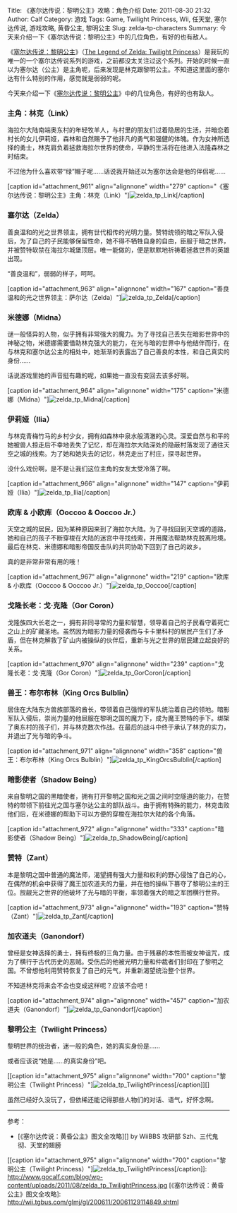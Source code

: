 Title: 《塞尔达传说：黎明公主》攻略：角色介绍
Date: 2011-08-30 21:32
Author: Calf
Category: 游戏
Tags: Game, Twilight Princess, Wii, 任天堂, 塞尔达传说, 游戏攻略, 黄昏公主, 黎明公主
Slug: zelda-tp-characters
Summary: 今天来介绍一下《塞尔达传说：黎明公主》中的几位角色，有好的也有敌人。

《[塞尔达传说：黎明公主][]》（[The Legend of Zelda: Twilight
Princess][塞尔达传说：黎明公主]）是我玩的唯一的一个塞尔达传说系列的游戏，之前都没太关注过这个系列。开始的时候一直以为塞尔达（公主）是主角呢，后来发现是林克跟黎明公主。不知道这里面的塞尔达有什么特别的作用，感觉就是弱弱的呢。

今天来介绍一下《[塞尔达传说：黎明公主][]》中的几位角色，有好的也有敌人。<!--more-->

### <a name="Link">主角：林克（Link）</a>

海拉尔大陆南端奥东村的年轻牧羊人，与村里的朋友们过着隐居的生活，并暗恋着村长的女儿伊莉娅，森林和自然赐予了他非凡的勇气和强健的体魄。作为女神所选择的勇士，林克肩负着拯救海拉尔世界的使命，平静的生活将在他进入法隆森林之时结束。

不过他为什么喜欢带“绿”帽子呢……话说我开始还以为塞尔达会是他的伴侣呢……

[caption id="attachment\_961" align="alignnone" width="279"
caption="《塞尔达传说：黎明公主》主角：林克（Link）"]![zelda\_tp\_Link][][/caption]

### <a name="Zelda">塞尔达（Zelda）</a>

善良温和的光之世界领主，拥有世代相传的光明力量。赞特统领的暗之军队入侵后，为了自己的子民能够保留性命，她不得不牺牲自身的自由，臣服于暗之世界，并被赞特软禁在海拉尔城堡顶层。唯一能做的，便是默默地祈祷着拯救世界的英雄出现。

“善良温和”，弱弱的样子，呵呵。

[caption id="attachment\_963" align="alignnone" width="167"
caption="善良温和的光之世界领主：萨尔达（Zelda）"]![zelda\_tp\_Zelda][][/caption]

### <a name="Midna">米德娜（Midna）</a>

谜一般怪异的人物，似乎拥有非常强大的魔力。为了寻找自己丢失在暗影世界中的神秘之物，米德娜需要借助林克强大的能力，在光与暗的世界中与他结伴而行，在与林克和塞尔达公主的相处中，她渐渐的表露出了自己善良的本性，和自己真实的身份……

话说游戏里她的声音挺有趣的呢，如果她一直没有变回去该多好啊。

[caption id="attachment\_964" align="alignnone" width="175"
caption="米德娜（Midna）"]![zelda\_tp\_Midna][][/caption]

### <a name="Ilia">伊莉娅（Ilia）</a>

与林克青梅竹马的乡村少女，拥有如森林中泉水般清澈的心灵。深爱自然与和平的她被兽人掠走后不幸地丢失了记忆，却在海拉尔大陆深处的隐蔽村落发现了通往天空之城的线索。为了她和她失去的记忆，林克走出了村庄，探寻起世界。

没什么戏份啊，是不是让我们这位主角的女友太受冷落了啊。

[caption id="attachment\_966" align="alignnone" width="147"
caption="伊莉娅（Ilia）"]![zelda\_tp\_Ilia][][/caption]

### <a name="Ooccoo">欧库 & 小欧库（Ooccoo & Ooccoo Jr.）</a>

天空之城的居民，因为某种原因来到了海拉尔大陆。为了寻找回到天空城的道路，她和自己的孩子不断穿梭在大陆的迷宫中寻找线索，并用魔法帮助林克脱离险境。最后在林克、米德娜和暗影帝国反击队的共同协助下回到了自己的故乡。

真的是非常非常有用的哦！

[caption id="attachment\_967" align="alignnone" width="219"
caption="欧库 & 小欧库（Ooccoo & Ooccoo
Jr.）"]![zelda\_tp\_Ooccoo][][/caption]

### <a name="GorCoron">戈隆长老：戈·克隆（Gor Coron）</a>

戈隆族四大长老之一，拥有非同寻常的力量和智慧，领导着自己的子民看守着死亡之山上的矿藏圣地。虽然因为暗影力量的侵袭而与卡卡里科村的居民产生们了矛盾，但在林克解救了矿山内被操纵的伙伴后，重新与光之世界的居民建立起良好的关系。

[caption id="attachment\_970" align="alignnone" width="239"
caption="戈隆长老：戈·克隆（Gor
Coron）"]![zelda\_tp\_GorCoron][][/caption]

### <a name="KingOrcsBulblin">兽王：布尔布林（King Orcs Bulblin）</a>

居住在大陆东方兽族部落的酋长，带领着自己强悍的军队统治着自己的领地。暗影军队入侵后，崇尚力量的他屈服在黎明之国的魔力下，成为魔王赞特的手下。绑架了奥东村的孩子们，并与林克数次作战。在最后的战斗中终于承认了林克的实力，并退出了光与暗的争斗。

[caption id="attachment\_971" align="alignnone" width="358"
caption="兽王：布尔布林（King Orcs
Bulblin）"]![zelda\_tp\_KingOrcsBulblin][][/caption]

### <a name="ShadowBeing">暗影使者（Shadow Being）</a>

来自黎明之国的黑暗使者，拥有打开黎明之国和光之国之间时空隧道的能力，在赞特的带领下前往光之国与塞尔达公主的部队战斗。由于拥有特殊的能力，林克击败他们后，在米德娜的帮助下可以方便的穿梭在海拉尔大陆的各个角落。

[caption id="attachment\_972" align="alignnone" width="333"
caption="暗影使者（Shadow Being）"]![zelda\_tp\_ShadowBeing][][/caption]

### <a name="Zant">赞特（Zant）</a>

本是黎明之国中普通的魔法师，渴望拥有强大力量和权利的野心侵蚀了自己的心，在偶然的机会中获得了魔王加农道夫的力量，并在他的操纵下篡夺了黎明公主的王位。觊觎光之世界的他破坏了光与暗的平衡，率领着强大的暗之军团横行世界。

[caption id="attachment\_973" align="alignnone" width="193"
caption="赞特（Zant）"]![zelda\_tp\_Zant][][/caption]

### <a name="Ganondorf">加农道夫（Ganondorf）</a>

曾经是女神选择的勇士，拥有终极的三角力量。由于残暴的本性而被女神诅咒，成为了横行于古代历史的恶贼。受伤后的他被光明力量和仲裁者们封印在了黎明之国。不曾想他利用赞特恢复了自己的元气，并重新渴望统治整个世界。

不知道林克将来会不会也变成这样呢？应该不会吧！

[caption id="attachment\_974" align="alignnone" width="457"
caption="加农道夫（Ganondorf）"]![zelda\_tp\_Ganondorf][][/caption]

### <a name="TwilightPrincess">黎明公主（Twilight Princess）</a>

黎明世界的统治者，迷一般的角色，她的真实身份是……

或者应该说“她是……的真实身份”吧。

[[caption id="attachment\_975" align="alignnone" width="700"
caption="黎明公主（Twilight
Princess）"]![zelda\_tp\_TwilightPrincess][][/caption]][]

虽然已经好久没玩了，但依稀还能记得那些人物们的对话、语气，好怀念啊。

* * * * *

参考：

-   [《塞尔达传说：黄昏公主》图文全攻略][] by WiiBBS 攻研部
    Szh、三代鬼彻、天堂的翅膀

  [塞尔达传说：黎明公主]: http://www.zelda.com/tp/
  [zelda\_tp\_Link]: http://www.gocalf.com/blog/wp-content/uploads/2011/08/zelda_tp_Link.jpg
    "zelda_tp_Link"
  [zelda\_tp\_Zelda]: http://www.gocalf.com/blog/wp-content/uploads/2011/08/zelda_tp_Zelda.jpg
    "zelda_tp_Zelda"
  [zelda\_tp\_Midna]: http://www.gocalf.com/blog/wp-content/uploads/2011/08/zelda_tp_Midna.jpg
    "zelda_tp_Midna"
  [zelda\_tp\_Ilia]: http://www.gocalf.com/blog/wp-content/uploads/2011/08/zelda_tp_Ilia.jpg
    "zelda_tp_Ilia"
  [zelda\_tp\_Ooccoo]: http://www.gocalf.com/blog/wp-content/uploads/2011/08/zelda_tp_Ooccoo.jpg
    "zelda_tp_Ooccoo"
  [zelda\_tp\_GorCoron]: http://www.gocalf.com/blog/wp-content/uploads/2011/08/zelda_tp_GorCoron.jpg
    "zelda_tp_GorCoron"
  [zelda\_tp\_KingOrcsBulblin]: http://www.gocalf.com/blog/wp-content/uploads/2011/08/zelda_tp_KingOrcsBulblin.jpg
    "zelda_tp_KingOrcsBulblin"
  [zelda\_tp\_ShadowBeing]: http://www.gocalf.com/blog/wp-content/uploads/2011/08/zelda_tp_ShadowBeing.jpg
    "zelda_tp_ShadowBeing"
  [zelda\_tp\_Zant]: http://www.gocalf.com/blog/wp-content/uploads/2011/08/zelda_tp_Zant.jpg
    "zelda_tp_Zant"
  [zelda\_tp\_Ganondorf]: http://www.gocalf.com/blog/wp-content/uploads/2011/08/zelda_tp_Ganondorf.jpg
    "zelda_tp_Ganondorf"
  [zelda\_tp\_TwilightPrincess]: http://www.gocalf.com/blog/wp-content/uploads/2011/08/zelda_tp_TwilightPrincess-700x466.jpg
    "zelda_tp_TwilightPrincess"
  [[caption id="attachment\_975" align="alignnone" width="700"
  caption="黎明公主（Twilight
  Princess）"]![zelda\_tp\_TwilightPrincess][][/caption]]: http://www.gocalf.com/blog/wp-content/uploads/2011/08/zelda_tp_TwilightPrincess.jpg
  [《塞尔达传说：黄昏公主》图文全攻略]: http://wii.tgbus.com/glmj/gl/200611/20061129114849.shtml
